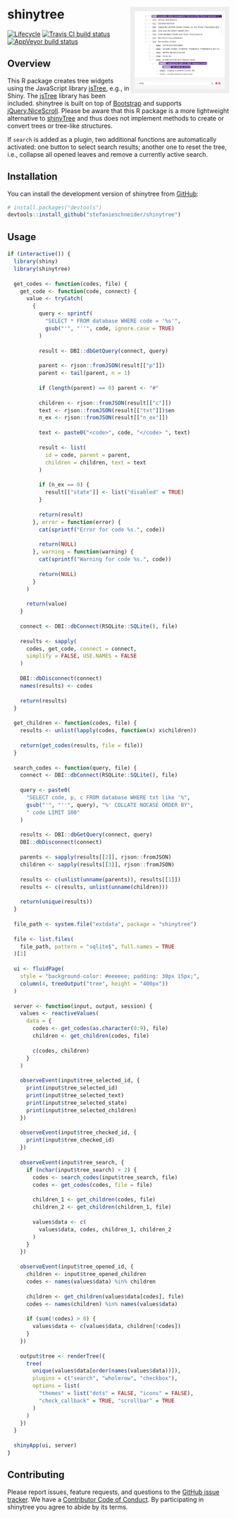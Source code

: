 
<!-- README.md is generated from README.Rmd. Please edit that file -->

# shinytree <img src="man/figures/example.png" align="right" width="225" />

[![Lifecycle](https://img.shields.io/badge/lifecycle-experimental-orange.svg)](https://www.tidyverse.org/lifecycle/#experimental)
[![Travis CI build
status](https://travis-ci.org/stefanieschneider/shinytree.svg?branch=master)](https://travis-ci.org/stefanieschneider/shinytree)
[![AppVeyor build
status](https://ci.appveyor.com/api/projects/status/github/stefanieschneider/shinytree?branch=master&svg=true)](https://ci.appveyor.com/project/stefanieschneider/shinytree)

## Overview

This R package creates tree widgets using the JavaScript library
[jsTree](https://github.com/vakata/jstree), e.g., in Shiny. The
[jsTree](https://github.com/vakata/jstree) library has been included.
shinytree is built on top of [Bootstrap](https://getbootstrap.com/) and
supports
[jQuery.NiceScroll](https://github.com/inuyaksa/jquery.nicescroll).
Please be aware that this R package is a more lightweight alternative to
[shinyTree](https://github.com/shinyTree/shinyTree) and thus does not
implement methods to create or convert trees or tree-like structures.

If `search` is added as a plugin, two additional functions are
automatically activated: one button to select search results; another
one to reset the tree, i.e., collapse all opened leaves and remove a
currently active search.

## Installation

You can install the development version of shinytree from
[GitHub](https://github.com/stefanieschneider/shinytree):

``` r
# install.packages("devtools")
devtools::install_github("stefanieschneider/shinytree")
```

## Usage

``` r
if (interactive()) {
  library(shiny)
  library(shinytree)

  get_codes <- function(codes, file) {
    get_code <- function(code, connect) {
      value <- tryCatch(
        {
          query <- sprintf(
            "SELECT * FROM database WHERE code = '%s'",
            gsub("'", "''", code, ignore.case = TRUE)
          )

          result <- DBI::dbGetQuery(connect, query)

          parent <- rjson::fromJSON(result[["p"]])
          parent <- tail(parent, n = 1)

          if (length(parent) == 0) parent <- "#"

          children <- rjson::fromJSON(result[["c"]])
          text <- rjson::fromJSON(result[["txt"]])$en
          n_ex <- rjson::fromJSON(result[["n_ex"]])

          text <- paste0("<code>", code, "</code> ", text)

          result <- list(
            id = code, parent = parent,
            children = children, text = text
          )

          if (n_ex == 0) {
            result[["state"]] <- list("disabled" = TRUE)
          }

          return(result)
        }, error = function(error) {
          cat(sprintf("Error for code %s.", code))

          return(NULL)
        }, warning = function(warning) {
          cat(sprintf("Warning for code %s.", code))

          return(NULL)
        }
      )

      return(value)
    }

    connect <- DBI::dbConnect(RSQLite::SQLite(), file)

    results <- sapply(
      codes, get_code, connect = connect,
      simplify = FALSE, USE.NAMES = FALSE
    )

    DBI::dbDisconnect(connect)
    names(results) <- codes

    return(results)
  }

  get_children <- function(codes, file) {
    results <- unlist(lapply(codes, function(x) x$children))

    return(get_codes(results, file = file))
  }

  search_codes <- function(query, file) {
    connect <- DBI::dbConnect(RSQLite::SQLite(), file)

    query <- paste0(
      "SELECT code, p, c FROM database WHERE txt like '%",
      gsub("'", "''", query), "%' COLLATE NOCASE ORDER BY",
      " code LIMIT 100"
    )

    results <- DBI::dbGetQuery(connect, query)
    DBI::dbDisconnect(connect)

    parents <- sapply(results[[2]], rjson::fromJSON)
    children <- sapply(results[[3]], rjson::fromJSON)

    results <- c(unlist(unname(parents)), results[[1]])
    results <- c(results, unlist(unname(children)))

    return(unique(results))
  }

  file_path <- system.file("extdata", package = "shinytree")

  file <- list.files(
    file_path, pattern = "sqlite$", full.names = TRUE
  )[1]

  ui <- fluidPage(
    style = "background-color: #eeeeee; padding: 30px 15px;",
    column(4, treeOutput("tree", height = "400px"))
  )

  server <- function(input, output, session) {
    values <- reactiveValues(
      data = {
        codes <- get_codes(as.character(0:9), file)
        children <- get_children(codes, file)

        c(codes, children)
      }
    )

    observeEvent(input$tree_selected_id, {
      print(input$tree_selected_id)
      print(input$tree_selected_text)
      print(input$tree_selected_state)
      print(input$tree_selected_children)
    })

    observeEvent(input$tree_checked_id, {
      print(input$tree_checked_id)
    })

    observeEvent(input$tree_search, {
      if (nchar(input$tree_search) > 2) {
        codes <- search_codes(input$tree_search, file)
        codes <- get_codes(codes, file = file)

        children_1 <- get_children(codes, file)
        children_2 <- get_children(children_1, file)

        values$data <- c(
          values$data, codes, children_1, children_2
        )
      }
    })

    observeEvent(input$tree_opened_id, {
      children <- input$tree_opened_children
      codes <- names(values$data) %in% children

      children <- get_children(values$data[codes], file)
      codes <- names(children) %in% names(values$data)

      if (sum(!codes) > 0) {
        values$data <- c(values$data, children[!codes])
      }
    })

    output$tree <- renderTree({
      tree(
        unique(values$data[order(names(values$data))]),
        plugins = c("search", "wholerow", "checkbox"),
        options = list(
          "themes" = list("dots" = FALSE, "icons" = FALSE),
          "check_callback" = TRUE, "scrollbar" = TRUE
        )
      )
    })
  }

  shinyApp(ui, server)
}
```

## Contributing

Please report issues, feature requests, and questions to the [GitHub
issue tracker](https://github.com/stefanieschneider/shinytree/issues).
We have a [Contributor Code of
Conduct](https://github.com/stefanieschneider/shinytree/blob/master/CODE_OF_CONDUCT.md).
By participating in shinytree you agree to abide by its terms.
